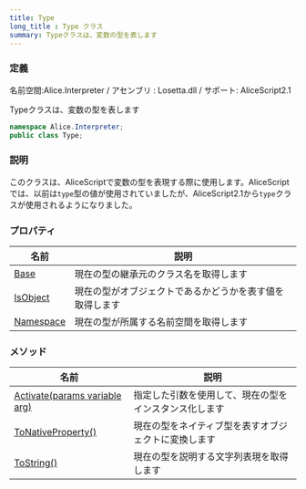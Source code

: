 ```yaml
---
title: Type
long_title : Type クラス
summary: Typeクラスは、変数の型を表します
---
```

### 定義
名前空間:Alice.Interpreter / アセンブリ : Losetta.dll / サポート: AliceScript2.1

Typeクラスは、変数の型を表します

```cs title="AliceScript"
namespace Alice.Interpreter;
public class Type;
```

### 説明
このクラスは、AliceScriptで変数の型を表現する際に使用します。AliceScriptでは、以前は`type`型の値が使用されていましたが、AliceScript2.1から`type`クラスが使用されるようになりました。

### プロパティ
|名前|説明|
|---|---|
|[Base](./base.md)|現在の型の継承元のクラス名を取得します|
|[IsObject](./isobject.md)|現在の型がオブジェクトであるかどうかを表す値を取得します|
|[Namespace](./namespace.md)|現在の型が所属する名前空間を取得します|

### メソッド
|名前|説明|
|---|---|
|[Activate(params variable arg)](./activate.md)|指定した引数を使用して、現在の型をインスタンス化します|
|[ToNativeProperty()](./tonativeproperty.md)|現在の型をネイティブ型を表すオブジェクトに変換します|
|[ToString()](./tostring.md)|現在の型を説明する文字列表現を取得します|